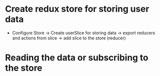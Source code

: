 # Create redux store for storing user data

- Configure Store -> Create userSlice for storing data -> export reducers and actions from slice -> add slice to the store (reducer)

# Reading the data or subscribing to the store
